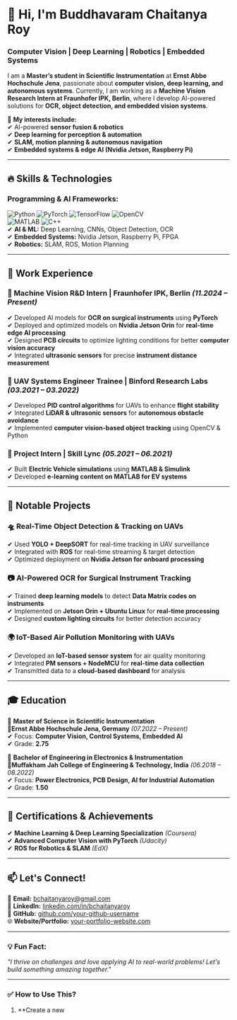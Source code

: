 # 👋 Hi, I'm Buddhavaram Chaitanya Roy  
###  Computer Vision | Deep Learning | Robotics | Embedded Systems  

I am a **Master’s student in Scientific Instrumentation** at **Ernst Abbe Hochschule Jena**, passionate about **computer vision, deep learning, and autonomous systems**. Currently, I am working as a **Machine Vision Research Intern at Fraunhofer IPK, Berlin**, where I develop AI-powered solutions for **OCR, object detection, and embedded vision systems**.  

🔭 **My interests include:**  
✔ AI-powered **sensor fusion & robotics**  
✔ **Deep learning for perception & automation**  
✔ **SLAM, motion planning & autonomous navigation**  
✔ **Embedded systems & edge AI (Nvidia Jetson, Raspberry Pi)**  

---

## 🔥 **Skills & Technologies**
### **Programming & AI Frameworks:**  
![Python](https://img.shields.io/badge/-Python-3776AB?style=for-the-badge&logo=python&logoColor=white)
![PyTorch](https://img.shields.io/badge/-PyTorch-EE4C2C?style=for-the-badge&logo=pytorch&logoColor=white)
![TensorFlow](https://img.shields.io/badge/-TensorFlow-FF6F00?style=for-the-badge&logo=tensorflow&logoColor=white)
![OpenCV](https://img.shields.io/badge/-OpenCV-5C3EE8?style=for-the-badge&logo=opencv&logoColor=white)  
![MATLAB](https://img.shields.io/badge/-MATLAB-0076A8?style=for-the-badge&logo=mathworks&logoColor=white)
![C++](https://img.shields.io/badge/-C++-00599C?style=for-the-badge&logo=cplusplus&logoColor=white)  
✔ **AI & ML:** Deep Learning, CNNs, Object Detection, OCR  
✔ **Embedded Systems:** Nvidia Jetson, Raspberry Pi, FPGA  
✔ **Robotics:** SLAM, ROS, Motion Planning  

---

## 📌 **Work Experience**
### **🔹 Machine Vision R&D Intern | Fraunhofer IPK, Berlin** _(11.2024 – Present)_  
✔ Developed AI models for **OCR on surgical instruments** using **PyTorch**  
✔ Deployed and optimized models on **Nvidia Jetson Orin** for **real-time edge AI processing**  
✔ Designed **PCB circuits** to optimize lighting conditions for better **computer vision accuracy**  
✔ Integrated **ultrasonic sensors** for precise **instrument distance measurement**  

### **🔹 UAV Systems Engineer Trainee | Binford Research Labs** _(03.2021 – 03.2022)_  
✔ Developed **PID control algorithms** for UAVs to enhance **flight stability**  
✔ Integrated **LiDAR & ultrasonic sensors** for **autonomous obstacle avoidance**  
✔ Implemented **computer vision-based object tracking** using OpenCV & Python  

### **🔹 Project Intern | Skill Lync** _(05.2021 – 06.2021)_  
✔ Built **Electric Vehicle simulations** using **MATLAB & Simulink**  
✔ Developed **e-learning content on MATLAB for EV systems**  

---

## 🚀 **Notable Projects**
### **🛸 Real-Time Object Detection & Tracking on UAVs**  
✔ Used **YOLO + DeepSORT** for real-time tracking in UAV surveillance  
✔ Integrated with **ROS** for real-time streaming & target detection  
✔ Optimized deployment on **Nvidia Jetson for onboard processing**  

### **📷 AI-Powered OCR for Surgical Instrument Tracking**  
✔ Trained **deep learning models** to detect **Data Matrix codes on instruments**  
✔ Implemented on **Jetson Orin + Ubuntu Linux** for **real-time processing**  
✔ Designed **custom lighting circuits** for better detection accuracy  

### **🌍 IoT-Based Air Pollution Monitoring with UAVs**  
✔ Developed an **IoT-based sensor system** for air quality monitoring  
✔ Integrated **PM sensors + NodeMCU** for **real-time data collection**  
✔ Transmitted data to a **cloud-based dashboard** for analysis  

---

## 🎓 **Education**
📌 **Master of Science in Scientific Instrumentation**  
**📍Ernst Abbe Hochschule Jena, Germany** _(07.2022 – Present)_  
✔ Focus: **Computer Vision, Control Systems, Embedded AI**  
✔ Grade: **2.75**  

📌 **Bachelor of Engineering in Electronics & Instrumentation**  
**📍Muffakham Jah College of Engineering & Technology, India** _(06.2018 – 08.2022)_  
✔ Focus: **Power Electronics, PCB Design, AI for Industrial Automation**  
✔ Grade: **1.50**  

---

## 📜 **Certifications & Achievements**
✔ **Machine Learning & Deep Learning Specialization** _(Coursera)_  
✔ **Advanced Computer Vision with PyTorch** _(Udacity)_  
✔ **ROS for Robotics & SLAM** _(EdX)_  

---

## 📫 **Let's Connect!**
📧 **Email:** [bchaitanyaroy@gmail.com](mailto:bchaitanyaroy@gmail.com)  
🔗 **LinkedIn:** [linkedin.com/in/bchaitanyaroy](https://www.linkedin.com/in/bchaitanyaroy/)  
🐍 **GitHub:** [github.com/your-github-username](https://github.com/your-github-username)  
🌐 **Website/Portfolio:** [your-portfolio-website.com](https://your-portfolio-website.com)  

---

### **💡 Fun Fact:**  
_"I thrive on challenges and love applying AI to real-world problems! Let's build something amazing together."_  

---

### ✅ **How to Use This?**
1. **Create a new

